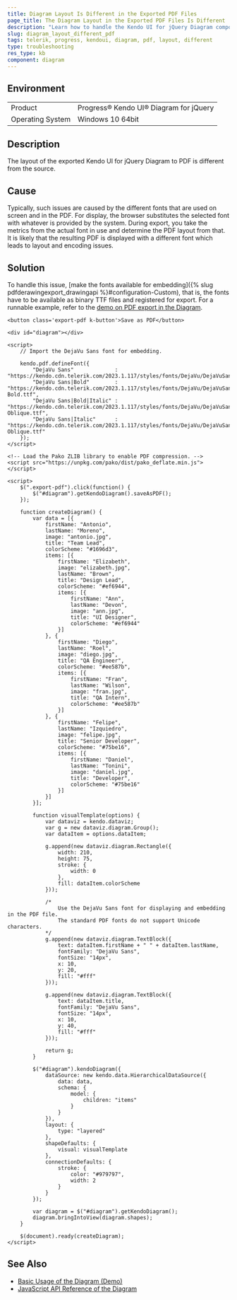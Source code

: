 ```yaml
---
title: Diagram Layout Is Different in the Exported PDF Files
page_title: The Diagram Layout in the Exported PDF Files Is Different
description: "Learn how to handle the Kendo UI for jQuery Diagram component when its layout is different in the exported PDF files."
slug: diagram_layout_different_pdf
tags: telerik, progress, kendoui, diagram, pdf, layout, different
type: troubleshooting
res_type: kb
component: diagram
---
```


## Environment

<table>
 <tr>
  <td>Product</td>
  <td>Progress® Kendo UI® Diagram for jQuery</td>
 </tr>
 <tr>
  <td>Operating System</td>
  <td>Windows 10 64bit</td>
 </tr>
</table>

## Description 

The layout of the exported Kendo UI for jQuery Diagram to PDF is different from the source.

## Cause  

Typically, such issues are caused by the different fonts that are used on screen and in the PDF. For display, the browser substitutes the selected font with whatever is provided by the system. During export, you take the metrics from the actual font in use and determine the PDF layout from that. It is likely that the resulting PDF is displayed with a different font which leads to layout and encoding issues.

## Solution

To handle this issue, [make the fonts available for embedding]({% slug pdfderawingexport_drawingapi %}#configuration-Custom), that is, the fonts have to be available as binary TTF files and registered for export. For a runnable example, refer to the [demo on PDF export in the Diagram](https://demos.telerik.com/kendo-ui/diagram/pdf-export).

```dojo
<button class='export-pdf k-button'>Save as PDF</button>

<div id="diagram"></div>

<script>
    // Import the DejaVu Sans font for embedding.

    kendo.pdf.defineFont({
        "DejaVu Sans"             : "https://kendo.cdn.telerik.com/2023.1.117/styles/fonts/DejaVu/DejaVuSans.ttf",
        "DejaVu Sans|Bold"        : "https://kendo.cdn.telerik.com/2023.1.117/styles/fonts/DejaVu/DejaVuSans-Bold.ttf",
        "DejaVu Sans|Bold|Italic" : "https://kendo.cdn.telerik.com/2023.1.117/styles/fonts/DejaVu/DejaVuSans-Oblique.ttf",
        "DejaVu Sans|Italic"      : "https://kendo.cdn.telerik.com/2023.1.117/styles/fonts/DejaVu/DejaVuSans-Oblique.ttf"
    });
</script>

<!-- Load the Pako ZLIB library to enable PDF compression. -->
<script src="https://unpkg.com/pako/dist/pako_deflate.min.js"></script>

<script>
    $(".export-pdf").click(function() {
        $("#diagram").getKendoDiagram().saveAsPDF();
    });

    function createDiagram() {
        var data = [{
            firstName: "Antonio",
            lastName: "Moreno",
            image: "antonio.jpg",
            title: "Team Lead",
            colorScheme: "#1696d3",
            items: [{
                firstName: "Elizabeth",
                image: "elizabeth.jpg",
                lastName: "Brown",
                title: "Design Lead",
                colorScheme: "#ef6944",
                items: [{
                    firstName: "Ann",
                    lastName: "Devon",
                    image: "ann.jpg",
                    title: "UI Designer",
                    colorScheme: "#ef6944"
                }]
            }, {
                firstName: "Diego",
                lastName: "Roel",
                image: "diego.jpg",
                title: "QA Engineer",
                colorScheme: "#ee587b",
                items: [{
                    firstName: "Fran",
                    lastName: "Wilson",
                    image: "fran.jpg",
                    title: "QA Intern",
                    colorScheme: "#ee587b"
                }]
            }, {
                firstName: "Felipe",
                lastName: "Izquiedro",
                image: "felipe.jpg",
                title: "Senior Developer",
                colorScheme: "#75be16",
                items: [{
                    firstName: "Daniel",
                    lastName: "Tonini",
                    image: "daniel.jpg",
                    title: "Developer",
                    colorScheme: "#75be16"
                }]
            }]
        }];

        function visualTemplate(options) {
            var dataviz = kendo.dataviz;
            var g = new dataviz.diagram.Group();
            var dataItem = options.dataItem;

            g.append(new dataviz.diagram.Rectangle({
                width: 210,
                height: 75,
                stroke: {
                    width: 0
                },
                fill: dataItem.colorScheme
            }));

            /*
                Use the DejaVu Sans font for displaying and embedding in the PDF file.
                The standard PDF fonts do not support Unicode characters.
            */
            g.append(new dataviz.diagram.TextBlock({
                text: dataItem.firstName + " " + dataItem.lastName,
                fontFamily: "DejaVu Sans",
                fontSize: "14px",
                x: 10,
                y: 20,
                fill: "#fff"
            }));

            g.append(new dataviz.diagram.TextBlock({
                text: dataItem.title,
                fontFamily: "DejaVu Sans",
                fontSize: "14px",
                x: 10,
                y: 40,
                fill: "#fff"
            }));

            return g;
        }

        $("#diagram").kendoDiagram({
            dataSource: new kendo.data.HierarchicalDataSource({
                data: data,
                schema: {
                    model: {
                        children: "items"
                    }
                }
            }),
            layout: {
                type: "layered"
            },
            shapeDefaults: {
                visual: visualTemplate
            },
            connectionDefaults: {
                stroke: {
                    color: "#979797",
                    width: 2
                }
            }
        });

        var diagram = $("#diagram").getKendoDiagram();
        diagram.bringIntoView(diagram.shapes);
    }

    $(document).ready(createDiagram);
</script>
```

## See Also

* [Basic Usage of the Diagram (Demo)](https://demos.telerik.com/kendo-ui/diagram/index)
* [JavaScript API Reference of the Diagram](/api/javascript/dataviz/ui/diagram)
